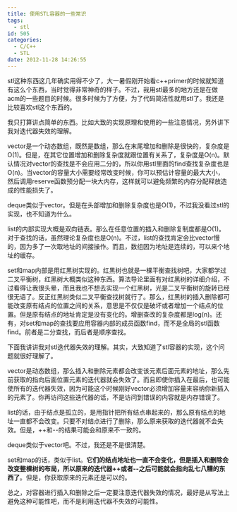 ```yaml
---
title: 使用STL容器的一些常识
tags:
  - stl
id: 505
categories:
  - C/C++
  - STL
date: 2012-11-28 14:26:55
---
```


stl这种东西这几年确实用得不少了，大一暑假刚开始看c++primer的时候就知道有这么个东西，当时觉得非常神奇的样子。不过，我用stl最多的地方还是在做acm的一些题目的时候。很多时候为了方便，为了代码简洁性就用stl了。我还是比较喜欢stl这个东西的。

我只打算讲点简单的东西。比如大致的实现原理和使用的一些注意情况，另外讲下我对迭代器失效的理解。

vector是一个动态数组，既然是数组，那么在末尾增加和删除是很快的，复杂度是O(1)。但是，在其它位置增加和删除复杂度就跟位置有关系了，复杂度是O(n)。默认情况对vector的查找是不会应用二分的，所以你用stl里面的find查找复杂度也是O(n)。当vector的容量大小需要经常改变时候，你可以预估计容量的最大大小，然后调用reserve函数预分配一块大内存，这样就可以避免频繁的内存分配释放造成的性能损失了。

deque类似于vector。但是在头部增加和删除复杂度也是O(1)，不过我没看过stl的实现，也不知道为什么。

list的内部实现大概是双向链表。那么在任意位置的插入和删除复制度都是O(1)。对于查找的话，虽然理论复杂度也是O(n)。不过，list的查找肯定会比vector慢的，因为多了一次取地址的间接操作。而且，数组因为地址是连续的，可以来个地址的缓存。

set和map内部是用红黑树实现的。红黑树也就是一棵平衡查找树吧，大家都学过二叉平衡树，红黑树大概类似这种东西。算法导论里面有对红黑树的详细介绍，不过看得让我很头晕，而且我也不想去实现一个红黑树，光是二叉平衡树的旋转已经很无语了。反正红黑树类似二叉平衡查找树就行了。那么，红黑树的插入删除都可能改变原有结点的位置之间的关系，意思是不仅仅是破坏或者增加一个结点的位置。但是原有结点的地址肯定是没有变化的。增删查改的复杂度都是log(n)。还有，对set和map的查找要应用容器内部的成员函数find，而不是全局的stl函数find。前者是二分查找，而后者是顺序查找。



下面我讲讲我对stl迭代器失效的理解。其实，大致知道了stl容器的实现，这个问题就很好理解了。

vector是动态数组，那么插入和删除元素都会改变该元素后面元素的地址，那么先前获取的指向后面位置元素的迭代器就会失效了。而且即使你插入在最后，也可能使所有的迭代器失效，因为可能这个时候刚好vector必须增加容量来容纳你新插入的元素了。你再访问这些迭代器的话，不是访问到错误的内容就是内存错误了。

list的话，由于结点是孤立的，是用指针把所有结点串起来的，那么原有结点的地址一直都不会改变。只要不对结点进行了删除，那么原来获取的迭代器就不会失效。但是，++和--的结果可能会和原来不一致的。

deque类似于vector吧。不过，我还是不是很清楚。

set和map的话，类似于list。**它们的结点地址也一直不会变化，但是插入和删除会改变整棵树的布局，所以原来的迭代器++或者--之后可能就会指向乱七八糟的东西了**。但是，你获取原来的元素还是可以的。

总之，对容器进行插入和删除之后一定要注意迭代器失效的情况，最好是从写法上避免这种可能性吧，而不是利用迭代器不失效的可能性。